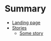 # Summary

* [Landing page](README.md)
* [Stories](contents/stories/README.md)
    * [Some story](contents/stories/story-01.md)

